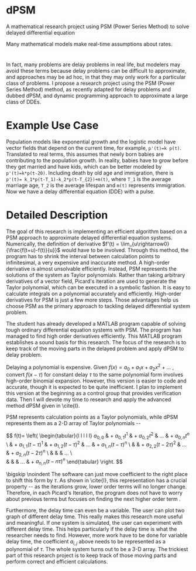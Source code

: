 # dPSM
A mathematical research project using PSM (Power Series Method) to solve delayed differential equation

Many mathematical models make real-time assumptions about rates.  

#

In fact, many problems are delay problems in real life, but modelers may avoid these terms because delay problems can be difficult to approximate, and approaches may be ad hoc, in that they may only work for a particular class of problems. I propose a research project using the PSM (Power Series Method) method, as recently adapted for delay problems and dubbed dPSM, and dynamic programming approach to approximate a large class of DDEs.  

# Example Use Case
Population models like exponential growth and the logistic model have vector fields that depend on the current time, for example, `p'(t)=k p(t)`.  Translated to real terms, this assumes that newly born babies are contributing to the population growth. In reality, babies have to grow before they get married and have kids, which can be better modeled by `p'(t)=k*p(t-20)`. Including death by old age and immigration, there is `p'(t)= k_1*p(t-T_1)-k_2*p(t-T_{2})+m(t)`, where `T_1` is the average marriage age, `T_2` is the average lifespan and `m(t)` represents immigration. Now we have a delay differential equation 
(DDE) with a pulse.  

# Detailed Description
The goal of this research is implementing an efficient algorithm based on a PSM approach to approximate delayed differential equation systems. 
Numerically, the definition of derivative $f'(t) = \lim_{u\rightarrow0}{\frac{f(t+u)-f(t)}{u}}$ would have to be involved. Through this method, the program has to shrink the interval between calculation points to infinitesimal, a very expensive and inaccurate method. A high-order derivative is almost unsolvable efficiently.  Instead, PSM represents the solutions of the system as Taylor polynomials. Rather than taking arbitrary derivatives of a vector field, Picard's iteration are used to generate the Taylor polynomial, which can be executed in a symbolic fashion.
It is easy to calculate integrals on a polynomial accurately and efficiently.  High-order derivatives for PSM is just a few more steps. Those advantages help us choose PSM as the primary approach to tackling delayed differential system problem.

The student has already developed a MATLAB program capable of solving tough ordinary differential equation systems with PSM. The program has managed to find high order derivatives efficiently. This MATLAB program establishes a sound basis for this research. The focus of the research is to keep track of the moving parts in the delayed problem and apply dPSM to delay problem.

Delaying a polynomial is expensive. Given $f(x)= a_{0}+a_{1}x+a_{2}x^{2}+...$ , convert $f(x-\tau)$ for constant delay $\tau$ to the same polynomial form involves high-order binomial expansion. However, this version is easier to code and accurate, though it is expected to be quite inefficient. I plan to implement this version at the beginning as a control group that provides verification data.  Then I will devote my time to research and apply the advanced method dPSM given in \cite{I}.

PSM represents calculation points as a Taylor polynomials, while dPSM represents them as a 2-D array of Taylor polynomials --

$$
f(t)= \left\{
\begin{tabular}{l l l l l}
$a_{0,0}$ & + $a_{0,1}t^1$ & + $a_{0,2}t^2$ & ... & + $a_{0,n}t^n$ \\
  & + $a_{1,1}(t-\tau)^{1}$ & + $a_{1,2}(t-\tau)^{2}$ & ... & + $a_{1,n}(t-\tau)^{n}$ \\
  & & + $a_{2,2}(t-2\tau)^{2}$ & ... & + $a_{2,n}(t-2\tau)^{n}$ \\
  & & & ... \\  
  & & & ... & + $a_{n,n}(t-n\tau)^{n}$
\end{tabular} \right.
$$

\bigskip \noindent The software can just move coefficient to the right place to shift this form by $\tau$. As shown in \cite{I}, this representation has a crucial property -- as the iterations grow, lower order terms will no longer change. Therefore, in each Picard's Iteration, the program does not have to worry about previous terms but focuses on finding the next higher order term .

Furthermore, the delay time can even be a variable. The user can plot two graph of different delay time. This really makes this research more useful and meaningful. If one system is simulated, the user can experiment with different delay time. This helps particularly if the delay time is what the researcher needs to find.  However, more work have to be done for variable delay time, the coefficient $a_{i,j}$ above needs to be represented as a polynomial of $\tau$. The whole system turns out to be a 3-D array. The trickiest part of this research project is to keep track of those moving parts and perform correct and efficient calculations.
